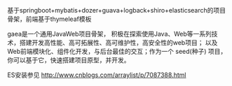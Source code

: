 基于springboot+mybatis+dozer+guava+logback+shiro+elasticsearch的项目骨架，前端基于thymeleaf模板

gaea是一个通用JavaWeb项目骨架， 积极在探索使用Java、Web等一系列技术，搭建开发高性能、高可拓展性、高可维护性，高安全性的web项目； 以及Web前端模块化、组件化开发，与后台最佳的交互；作为一个 seed(种子) 项目，你可以基于它，快速搭建项目原型，并开发。

ES安装参见
http://www.cnblogs.com/arraylist/p/7087388.html